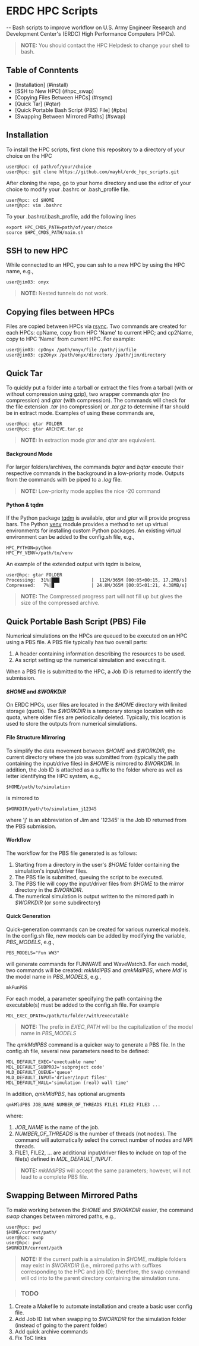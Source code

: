 # ERDC HPC Scripts
--
Bash scripts to improve workflow on U.S. Army Engineer Research and Development Center's (ERDC) High Performance Computers (HPCs).

> **NOTE:** You should contact the HPC Helpdesk to change your shell to bash.

## Table of Conntents
* [Installation] (#install)
* [SSH to New HPC] (#hpc_swap)
* [Copying Files Between HPCs] (#rsync)
* [Quick Tar] (#qtar)
* [Quick Portable Bash Script (PBS) File] (#pbs) 
* [Swapping Between Mirrored Paths] (#swap) 

## Installation <a name='install'></a>
To install the HPC scripts, first clone this repository to a directory
of your choice on the HPC

    user@hpc: cd path/of/your/choice
    user@hpc: git clone https://github.com/mayhl/erdc_hpc_scripts.git
    
After cloning the repo, go to your home directory and use the editor of your choice to modify your .bashrc or .bash_profile file.

    user@hpc: cd $HOME
    user@hpc: vim .bashrc
    
To your .bashrc/.bash_profile, add the following lines

    export HPC_CMDS_PATH=path/of/your/choice
    source $HPC_CMDS_PATH/main.sh
    

## SSH to new HPC <a name='hpc_swap'></a>
While connected to an HPC, you can ssh to a new HPC by using the HPC name, e.g., 

    user@jim03: onyx

> **NOTE:** Nested tunnels do not work.

## Copying files between HPCs <a name='rsync'></a>
Files are copied between HPCs via [rsync](https://rsync.samba.org/). Two commands are created for each HPCs: cpName, copy from HPC 'Name' to current HPC; and cp2Name, copy to HPC 'Name' from current HPC. For example:

    user@jim03: cpOnyx /path/onyx/file /path/jim/file
    user@jim03: cp2Onyx /path/onyx/directory /path/jim/directory 

## Quick Tar <a name='qtar'></a>

To quickly put a folder into a tarball or extract the files from a tarball (with or without compression using gzip), two wrapper commands *qtar* (no compression) and *gtar* (with compression). The commands will check for the file extension *.tar* (no compression) or *.tar.gz* to determine if tar should be in extract mode. Examples of using these commands are,

    user@hpc: qtar FOLDER
    user@hpc: gtar ARCHIVE.tar.gz

> **NOTE:** In extraction mode *gtar* and *qtar* are equivalent. 

#### Background Mode
For larger folders/archives, the commands  *bqtar* and *bqtar* execute their respective commands in the background in a low-priority mode. Outputs from the commands with be piped to a *.log* file.

> **NOTE:** Low-priority mode applies the nice -20 command

#### Python & tqdm   

If the Python package [tqdm](https://tqdm.github.io/) is available, *qtar* and *gtar* will provide progress bars. The Python [venv](https://docs.python.org/3/library/venv.html) module provides a method to set up virtual environments for installing custom Python packages. An existing virtual environment can be added to the config.sh file, e.g., 

    HPC_PYTHON=python
    HPC_PY_VENV=/path/to/venv

An example of the extended output with tqdm is below,

    user@hpc: gtar FOLDER
    Processing:  31%|███            |  112M/365M [00:05<00:15, 17.2MB/s]
    Compressed:   7%|█              | 24.8M/365M [00:05<01:21, 4.38MB/s]

> **NOTE:** The Compressed progress part will not fill up but gives the size of the compressed archive.

## Quick Portable Bash Script (PBS) File <a name='pbs'></a>
    
Numerical simulations on the HPCs are queued to be executed on an HPC using a PBS file. A PBS file typically has two overall parts:

1. A header containing information describing the resources to be used.
2. As script setting up the numerical simulation and executing it.

When a PBS file is submitted to the HPC, a Job ID is returned to identify the submission.  

#### *\$HOME* and *\$WORKDIR*

On ERDC HPCs, user files are located in the *\$HOME* directory with limited storage (quota). The *\$WORKDIR* is a temporary storage location with no quota, where older files are periodically deleted. Typically, this location is used to store the outputs from numerical simulations.

#### File Structure Mirroring

To simplify the data movement between *\$HOME* and *\$WORKDIR*, the current directory where the job was submitted from (typically the path containing the input/drive files) in *\$HOME* is mirrored to *\$WORKDIR*. In addition, the Job ID is attached as a suffix to the folder where as well as letter identifying the HPC system, e.g.,

    $HOME/path/to/simulation
    
is mirrored to 

    $WORKDIR/path/to/simulation_j12345
    
where 'j' is an abbreviation of Jim and '12345' is the Job ID returned from the PBS submission.

#### Workflow
The workflow for the PBS file generated is as follows:

1. Starting from a directory in the user's *\$HOME* folder containing the simulation's input/driver files.
3. The PBS file is submitted, queuing the script to be executed.
4. The PBS file will copy the input/driver files from *\$HOME*  to the mirror directory in the *\$WORKDIR*.
5. The numerical simulation is output written to the mirrored path in *\$WORKDIR* (or some subdirectory)

#### Quick Generation 

Quick-generation commands can be created for various numerical models. In the config.sh file, new models can be added by modifying the variable, *PBS_MODELS*, e.g.,  

    PBS_MODELS="Fun WW3"

will generate commands for FUNWAVE and WaveWatch3. For each model, two commands will be created: *mkMdlPBS* and *qmkMdlPBS*, where *Mdl* is the model name in *PBS_MODELS*, e.g., 

    mkFunPBS
    
For each model, a parameter specifying the path containing the executable(s) must be added to the config.sh file. For example

    MDL_EXEC_DPATH=/path/to/folder/with/executable

> **NOTE:** The prefix in *EXEC_PATH* will be the capitalization of the model name in *PBS_MODELS*

The *qmkMdlPBS* command is a quicker way to generate a PBS file. In the config.sh file, several new parameters need to be defined:

    MDL_DEFAULT_EXEC='exectuable name'
    MDL_DEFAULT_SUBPROJ='subproject code'
    MLD_DEFAULT_QUEUE='queue'
    MLD_DEFAULT_INPUT='driver/input files'
    MDL_DEFAULT_WALL='simulation (real) wall time'

In addition, *qmkMldPBS*, has optional arugments 

    qmkMldPBS JOB_NAME NUMBER_OF_THREADS FILE1 FILE2 FILE3 ... 
    
where: 

1. *JOB\_NAME* is the name of the job.
2.  *NUMBER\_OF\_THREADS* is the number of threads (not nodes). The command will automatically select the correct number of nodes and MPI threads. 
3. FILE1, FILE2, ... are additional input/driver files to include on top of the file(s) defined in *MDL\_DEFAULT\_INPUT*.

> **NOTE:** *mkMdlPBS* will accept the same parameters; however, will not lead to a complete PBS file. 
 
## Swapping Between Mirrored Paths<a name='swap'></a>

To make working between the *\$HOME* and *\$WORKDIR* easier, the command *swap* changes between mirrored paths, e.g.,

    user@hpc: pwd
    $HOME/current/path/
    user@hpc: swap
    user@hpc: pwd
    $WORKDIR/current/path
    
> **NOTE:** If the current path is a simulation in *\$HOME*, multiple folders may exist in *\$WORKDIR* (i.e., mirrored paths with suffixes corresponding to the HPC and job ID); therefore, the swap command will cd into to the parent directory containing the simulation runs. 

> ### TODO 
1. Create a Makefile to automate installation and create a basic user config file.
2. Add Job ID list when swapping to *\$WORKDIR* for the simulation folder (instead of going to the parent folder)
3. Add quick archive commands 
4. Fix ToC links